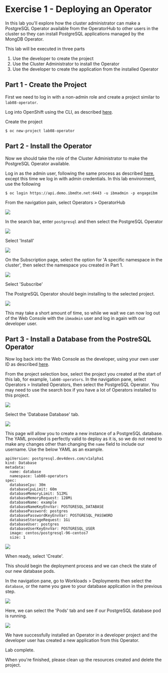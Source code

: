 # Exercise 1 - Deploying an Operator

In this lab you'll explore how the cluster administrator can make a PostgreSQL Operator available from the OperatorHub to other users in the cluster so they can install PostgreSQL applications managed by the MongDB Operator.

This lab will be executed in three parts

1. Use the developer to create the project
2. Use the Cluster Administrator to install the Operator
3. Use the developer to create the application from the installed Operator

## Part 1 - Create the Project

First we need to log in with a non-admin role and create a project similar to `lab08-operator`.

Log into OpenShift using the CLI, as described [here](../Getting-started/log-in-to-openshift.md).

Create the project

```
$ oc new-project lab08-operator
```

## Part 2 - Install the Operator

Now we should take the role of the Cluster Administrator to make the PostgreSQL Operator available.

Log in as the admin user, following the same process as described [here](../Getting-started/log-in-to-openshift.md), except this time we log in with admin credentials. In this lab environment, use the following

```
$ oc login https://api.demo.ibmdte.net:6443 -u ibmadmin -p engageibm
```

From the navigation pain, select Operators > OperatorHub

![](img/operator-hub-view.png)

In the search bar, enter `postgresql` and then select the PostgreSQL Operator

![](img/operator-hub-postgresql.png)

Select 'Install'

![](img/operator-hub-postgresql-install.png)

On the Subscription page, select the option for 'A specific namespace in the cluster', then select the namespace you created in Part 1.

![](img/postgresql-subs.png)

Select 'Subscribe'

The PostgreSQL Operator should begin installing to the selected project. 

![](img/postgresql-installed.png)

This may take a short amount of time, so while we wait we can now log out of the Web Console with the `ibmadmin` user and log in again with our developer user.

## Part 3 - Install a Database from the PostreSQL Operator

Now log back into the Web Console as the developer, using your own user ID as described [here](../Getting-started/log-in-to-openshift.md).

From the project selection box, select the project you created at the start of this lab, for example, `lab08-operators`. In the navigation pane, select Operators > Installed Operators, then select the PostgreSQL Operator. You may need to use the search box if you have a lot of Operators installed to this project.

![](img/select-postgresql-operator.png)

Select the 'Database Database' tab.

![](img/select-database-database.png)

This page will allow you to create a new instance of a PostgreSQL database. The YAML provided is perfectly valid to deploy as it is, so we do not need to make any changes other than changing the `name` field to include our username. Use the below YAML as an example.

```
apiVersion: postgresql.dev4devs.com/v1alpha1
kind: Database
metadata:
  name: database
  namespace: lab08-operators
spec:
  databaseCpu: 30m
  databaseCpuLimit: 60m
  databaseMemoryLimit: 512Mi
  databaseMemoryRequest: 128Mi
  databaseName: example
  databaseNameKeyEnvVar: POSTGRESQL_DATABASE
  databasePassword: postgres
  databasePasswordKeyEnvVar: POSTGRESQL_PASSWORD
  databaseStorageRequest: 1Gi
  databaseUser: postgres
  databaseUserKeyEnvVar: POSTGRESQL_USER
  image: centos/postgresql-96-centos7
  size: 1
```

![](img/create-database.png)

When ready, select 'Create'.

This should begin the deployment process and we can check the state of our new database pods.

In the navigation pane, go to Workloads > Deployments then select the `database`, or the name you gave to your database application in the previous step.

![](img/select-deployment.png)

Here, we can select the 'Pods' tab and see if our PostgreSQL database pod is running.

![](img/postresql-pod-running.png)

We have successfully installed an Operator in a developer project and the developer user has created a new application from this Operator.

Lab complete.

When you're finished, please clean up the resources created and delete the project.
